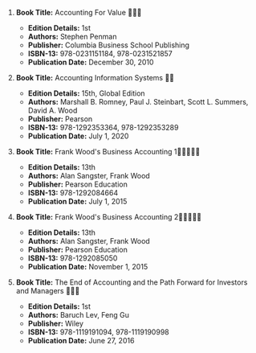 1. **Book Title:** Accounting For Value 📒🔐✅
   - **Edition Details:** 1st
   - **Authors:** Stephen Penman
   - **Publisher:** Columbia Business School Publishing
   - **ISBN-13:** 978-0231151184, 978-0231521857
   - **Publication Date:** December 30, 2010

2. **Book Title:** Accounting Information Systems 📒🚫
   - **Edition Details:** 15th, Global Edition
   - **Authors:** Marshall B. Romney, Paul J. Steinbart, Scott L. Summers, David A. Wood
   - **Publisher:** Pearson
   - **ISBN-13:** 978-1292353364, 978-1292353289
   - **Publication Date:** July 1, 2020

3. **Book Title:** Frank Wood's Business Accounting 1🚨🚨🚨🚨🚨
   - **Edition Details:** 13th
   - **Authors:** Alan Sangster, Frank Wood
   - **Publisher:** Pearson Education
   - **ISBN-13:** 978-1292084664
   - **Publication Date:** July 1, 2015

4. **Book Title:** Frank Wood's Business Accounting 2🚨🚨🚨🚨🚨
   - **Edition Details:** 13th
   - **Authors:** Alan Sangster, Frank Wood
   - **Publisher:** Pearson Education
   - **ISBN-13:** 978-1292085050
   - **Publication Date:** November 1, 2015

5. **Book Title:** The End of Accounting and the Path Forward for Investors and Managers 📒🔐✅
   - **Edition Details:** 1st
   - **Authors:** Baruch Lev, Feng Gu
   - **Publisher:** Wiley
   - **ISBN-13:** 978-1119191094, 978-1119190998
   - **Publication Date:** June 27, 2016
